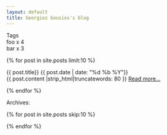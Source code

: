 ```yaml
---
layout: default 
title: Georgios Gousios's blog
---
```


<div class="navmenu">
<div class="menuheader">
Tags
</div>
<div class="menuitem">
foo x 4
</div>
<div class="menuitem">
bar x 3
</div>
</div>

{% for post in site.posts limit:10 %}

 <div class="blog">
   <div class="blog-list-header">
     <span class="blog-list-title">{{ post.title}}</span>
     <span class="blog-list-date">{{ post.date | date: "%d %b %Y"}}</span>
   </div>
   <div class="blog-list-sum">
   {{ post.content |strip_html|truncatewords: 80 }}
   <span style="blog-read-more"><a href="{{ post.url }}">Read more...</a></span>
   </div>
 </div>

{% endfor %}

Archives:

{% for post in site.posts skip:10 %}
  
{% endfor %}
